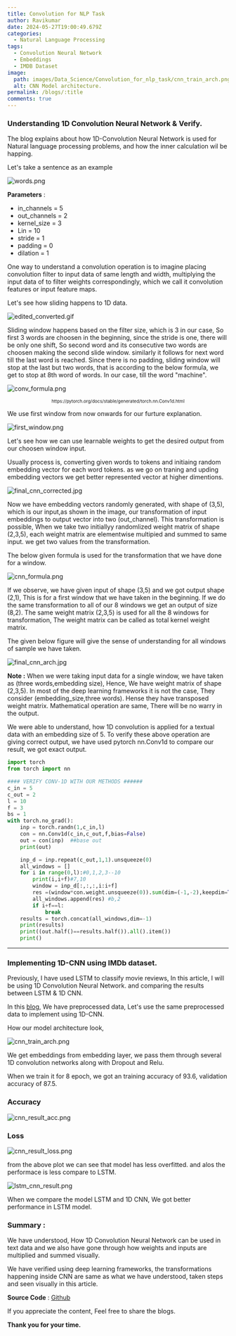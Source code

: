 ```yaml
---
title: Convolution for NLP Task
author: Ravikumar
date: 2024-05-27T19:00:49.679Z
categories:
  - Natural Language Processing
tags:
  - Convolution Neural Network
  - Embeddings
  - IMDB Dataset
image:
  path: images/Data_Science/Convolution_for_nlp_task/cnn_train_arch.png
  alt: CNN Model architecture.
permalink: /blogs/:title
comments: true
---
```



### Understanding 1D Convolution Neural Network & Verify.

The blog explains about how 1D-Convolution Neural Network is used for Natural language processing problems, and how the inner calculation wil be happing.
 
Let's take a sentence as an example 

![words.png](images/Data_Science/Convolution_for_nlp_task/words.png)

**Parameters** : 

+ in_channels  = 5
+ out_channels = 2
+ kernel_size  = 3
+ Lin = 10
+ stride = 1
+ padding = 0
+ dilation = 1

One way to understand a convolution operation is to imagine placing convolution filter to input data of same length and width, multiplying the input data of to filter weights correspondingly, which we call it convolution features or input feature maps.

Let's see how sliding happens to 1D data.

<!--more-->

![edited_converted.gif](images/Data_Science/Convolution_for_nlp_task/edited_converted.gif)


Sliding window happens based on the filter size, which is 3 in our case, So first 3 words are choosen in the beginning, since the stride is one, there will be only one shift, So second word and its consecutive two words are choosen making the second slide window. similarly it follows for next word till the last word is reached.
Since there is no padding, sliding window will stop at the last but two words, that is according to the below formula, we get to stop at 8th word of words. In our case, till the word "machine".

![conv_formula.png](images/Data_Science/Convolution_for_nlp_task/conv_formula.png)
                    
<center><font size = 1>https://pytorch.org/docs/stable/generated/torch.nn.Conv1d.html</font></center>

We use first window from now onwards for our furture explanation.

![first_window.png](images/Data_Science/Convolution_for_nlp_task/first_window.png)

Let's see how we can use learnable weights to get the desired output from our choosen window input.

Usually process is, converting given words to tokens and initiaing random embedding vector for each word tokens. as we go on traning and upding embedding vectors we get better represented vector at higher dimentions.


![final_cnn_corrected.jpg](images/Data_Science/Convolution_for_nlp_task/final_cnn_corrected.jpg)



Now we have embedding vectors randomly generated, with shape of (3,5), which is our input,as shown in the image, our transformation of input embeddings to output vector into two (out_channel). This transformation is possible, When we take two initiallyy randomlized weight matrix of shape (2,3,5), each weight matrix are elementwise multipied and summed to same input. we get two values from the transformation. 

The below given formula is used for the transformation that we have done for a window.

![cnn_formula.png](images/Data_Science/Convolution_for_nlp_task/cnn_formula.png)

If we observe, we have given input of shape (3,5) and we got output shape (2,1), This is for a first window that we have taken in the beginning. If we do the same transformation to all of our 8 windows we get an output of size (8,2). The same weight matrix (2,3,5) is used for all the 8 windows for transformation, The weight matrix can be called as total kernel weight matrix.

The given below figure will give the sense of understanding for all windows of sample we have taken.

![final_cnn_arch.jpg](images/Data_Science/Convolution_for_nlp_task/final_cnn_arch.jpg)

**Note :**
When we were taking input data for a single window, we have taken as (three words,embedding size), Hence, We have weight matrix of shape (2,3,5). In most of the deep learning frameworks it is not the case, They consider (embedding_size,three words). Hense they have transposed weight matrix. Mathematical operation are same, There will be no warry in the output.


We were able to understand, how 1D convolution is applied for a textual data with an embedding size of 5. To verify these above operation are giving correct output, we have used pytorch nn.Conv1d to compare our result, we got exact output.

```python
import torch 
from torch import nn 

#### VERIFY CONV-1D WITH OUR METHODS ######
c_in = 5
c_out = 2
l = 10
f = 3
bs = 1
with torch.no_grad():
    inp = torch.randn(1,c_in,l)
    con = nn.Conv1d(c_in,c_out,f,bias=False)
    out = con(inp)  ##base out
    print(out)

    inp_d = inp.repeat(c_out,1,1).unsqueeze(0)
    all_windows = []
    for i in range(0,l):#0,1,2,3--10
        print(i,i+f)#7,10
        window = inp_d[:,:,:,i:i+f]
        res =(window*con.weight.unsqueeze(0)).sum(dim=(-1,-2),keepdim=True).squeeze(-1)
        all_windows.append(res) #b,2
        if i+f==l:
            break
    results = torch.concat(all_windows,dim=-1)
    print(results)
    print((out.half()==results.half()).all().item())
    print()
```

<hr>

### Implementing 1D-CNN using IMDb dataset.

Previously, I have used LSTM to classify movie reviews, In this article, I will be using 1D Convolution Neural Network. and comparing the results between LSTM & 1D CNN.

In this [blog](https://ravikumarmn.github.io/blogs/sentiment-classification-and-word-embedding), We have preprocessed data, Let's use the same preprocessed data to implement using 1D-CNN. 

How our model architecture look,

![cnn_train_arch.png](images/Data_Science/Convolution_for_nlp_task/cnn_train_arch.png)


We get embeddings from embedding layer, we pass them through several 1D convolution networks along with Dropout and Relu.

When we train it for 8 epoch, we got an training accuracy of 93.6, validation accuracy of 87.5.

### Accuracy 

![cnn_result_acc.png](images/Data_Science/Convolution_for_nlp_task/cnn_result_acc.png)

### Loss

![cnn_result_loss.png](images/Data_Science/Convolution_for_nlp_task/cnn_result_loss.png)

from the above plot we can see that model has less overfitted. and alos the performace is less compare to LSTM.

![lstm_cnn_result.png](images/Data_Science/Convolution_for_nlp_task/lstm_cnn_result.png)

When we compare the model LSTM and 1D CNN, We got better performance in LSTM model. 

### Summary :

We have understood, How 1D Convolution Neural Network can be used in text data and we also have gone through how weights and inputs are multiplied and summed visually. 

We have verified using deep learning frameworks, the transformations happening inside CNN are same  as what we have understood, taken steps and seen visually in this article.


**Source Code** : [Github](https://github.com/ravikumarmn/Learning-NLP-with-PyTorch/tree/main/Chapter%20-%202%20:%20Baby%20paper%20implementation)

If you appreciate the content, Feel free to share the blogs.

**Thank you for your time.**
